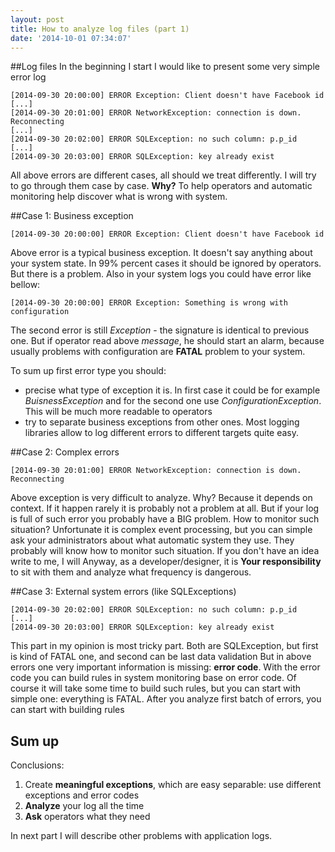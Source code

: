 ```yaml
---
layout: post
title: How to analyze log files (part 1)
date: '2014-10-01 07:34:07'
---
```


##Log files 
In the beginning I start I would like to present some very simple error log
```
[2014-09-30 20:00:00] ERROR Exception: Client doesn't have Facebook id
[...]
[2014-09-30 20:01:00] ERROR NetworkException: connection is down. Reconnecting
[...]
[2014-09-30 20:02:00] ERROR SQLException: no such column: p.p_id
[...]
[2014-09-30 20:03:00] ERROR SQLException: key already exist
```

All above errors are different cases, all should we treat differently. I will try to go through them case by case. **Why?** To help operators and automatic monitoring help discover what is wrong with system.

##Case 1: Business exception
```
[2014-09-30 20:00:00] ERROR Exception: Client doesn't have Facebook id
```
Above error is a typical business exception. It doesn't say anything about your system state. In 99% percent cases it should be ignored by operators. But there is a problem. Also in your system logs you could have error like bellow:
```
[2014-09-30 20:00:00] ERROR Exception: Something is wrong with configuration
```
The second error is still *Exception* - the signature is identical to previous one. But if operator read above *message*, he should start an alarm, because usually problems with configuration are **FATAL** problem to your system.

To sum up first error type you should:

- precise what type of exception it is. In first case it could be for example *BuisnessException* and for the second one use *ConfigurationException*. This will be much more readable to operators
- try to separate business exceptions from other ones. Most logging libraries allow to log different errors to different targets quite easy.


##Case 2: Complex errors
```
[2014-09-30 20:01:00] ERROR NetworkException: connection is down. Reconnecting
```
Above exception is very difficult to analyze. Why? Because it depends on context. If it happen rarely it is probably not a problem at all. But if your log is full of such error you probably have a BIG problem. How to monitor such situation? Unfortunate it is complex event processing, but you can simple ask your administrators about what automatic system they use. They probably will know how to monitor such situation. If you don't have an idea write to me, I will
Anyway, as a developer/designer, it is **Your responsibility**  to sit with them and analyze what frequency is dangerous.


##Case 3: External system errors (like SQLExceptions)
```
[2014-09-30 20:02:00] ERROR SQLException: no such column: p.p_id
[...]
[2014-09-30 20:03:00] ERROR SQLException: key already exist
```
This part in my opinion is most tricky part. Both are SQLException, but first is kind of FATAL one, and second can be last data validation
But in above errors one very important information is missing: **error code**. 
With the error code you can build rules in system monitoring base on error code. Of course it will take some time to build such rules, but you can start with simple one: everything is FATAL. After you analyze first batch of errors, you can start with building rules


## Sum up
Conclusions:
1. Create **meaningful exceptions**, which are easy separable: use different exceptions and error codes
2. **Analyze** your log all the time
3. **Ask** operators what they need

In next part I will describe other problems with application logs.
